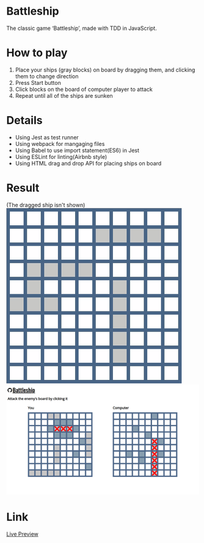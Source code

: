 # Battleship
The classic game ‘Battleship’, made with TDD in JavaScript.
# How to play
1. Place your ships (gray blocks) on board by dragging them, and clicking them to change direction
2. Press Start button
3. Click blocks on the board of computer player to attack
4. Repeat until all of the ships are sunken 
# Details
- Using Jest as test runner
- Using webpack for mangaging files
- Using Babel to use import statement(ES6) in Jest
- Using ESLint for linting(Airbnb style)
- Using HTML drag and drop API for placing ships on board
# Result
(The dragged ship isn't shown)
![Gif of dragging ships](https://github.com/ascodeasice/battleship/blob/main/src/results/drag.gif)
![picture of result](https://github.com/ascodeasice/battleship/blob/main/src/results/game.png)
# Link
[Live Preview](https://ascodeasice.github.io/battleship/)